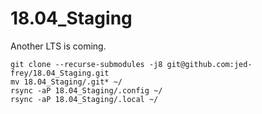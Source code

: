 # 18.04_Staging
Another LTS is coming.

    git clone --recurse-submodules -j8 git@github.com:jed-frey/18.04_Staging.git
    mv 18.04_Staging/.git* ~/
    rsync -aP 18.04_Staging/.config ~/
    rsync -aP 18.04_Staging/.local ~/
